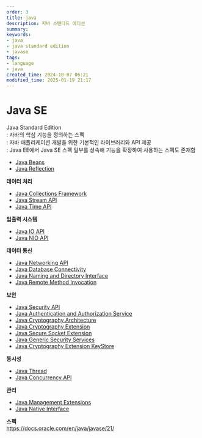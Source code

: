 ```yaml
---
order: 3
title: java
description: 자바 스탠다드 에디션
summary:
keywords:
- java
- java standard edition
- javase
tags:
- language
- java
created_time: 2024-10-07 06:21
modified_time: 2025-01-19 21:17
---
```


# Java SE
Java Standard Edition  
: 자바의 핵심 기능을 정의하는 스펙  
: 자바 애플리케이션 개발을 위한 기본적인 라이브러리와 API 제공  
: Java EE에서 Java SE 스펙 일부를 상속해 기능을 확장하여 사용하는 스펙도 존재함  

- [Java Beans](./java-beans.md)
- [Java Reflection](./java-reflection.md)

**데이터 처리**
- [Java Collections Framework](./jcf.md)
- [Java Stream API](./java-stream.md)
- [Java Time API](./java-time.md)

**입출력 시스템**
- [Java IO API](./java-io.md)
- [Java NIO API](./java-io.md#nio)

**데이터 통신**
- [Java Networking API](./java-network.md)
- [Java Database Connectivity](./jdbc.md)
- [Java Naming and Directory Interface](./jndi.md)
- [Java Remote Method Invocation](./rmi.md)

**보안**
- [Java Security API](./java-security.md)
- [Java Authentication and Authorization Service](./jaas.md)
- [Java Cryptography Architecture](./jca.md)
- [Java Cryptography Extension](./jce.md)
- [Java Secure Socket Extension](./jsse.md)
- [Java Generic Security Services](./jgss.md)
- [Java Cryptography Extension KeyStore](./jceks.md)

**동시성**
- [Java Thread](./java-thread.md)
- [Java Concurrency API](./java-concurrency.md)

**관리**
- [Java Management Extensions](./jmx.md)
- [Java Native Interface](./jni.md)


**스펙**  
https://docs.oracle.com/en/java/javase/21/